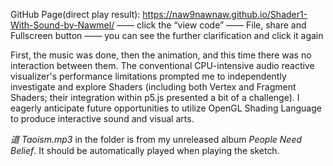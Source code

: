 GitHub Page(direct play result):
https://naw9nawnaw.github.io/Shader1-With-Sound-by-Nawmel/ —— click the “view code” —— File, share and Fullscreen button —— you can see the further clarification and click it again

First, the music was done, then the animation, and this time there was no interaction between them. The conventional CPU-intensive audio reactive visualizer's performance limitations prompted me to independently investigate and explore Shaders (including both Vertex and Fragment Shaders; their integration within p5.js presented a bit of a challenge). I eagerly anticipate future opportunities to utilize OpenGL Shading Language to produce interactive sound and visual arts.

_道 Taoism.mp3_ in the folder is from my unreleased album _People Need Belief_. It should be automatically played when playing the sketch.
